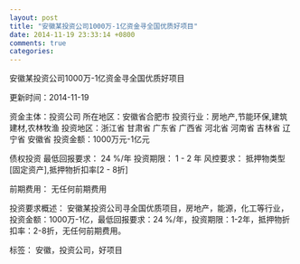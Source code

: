 ```yaml
---
layout: post
title: "安徽某投资公司1000万-1亿资金寻全国优质好项目"
date: 2014-11-19 23:33:14 +0800
comments: true
categories: 
---
```

安徽某投资公司1000万-1亿资金寻全国优质好项目



更新时间：2014-11-19

资金主体：投资公司
所在地区：安徽省合肥市
投资行业：房地产,节能环保,建筑建材,农林牧渔
投资地区：浙江省 甘肃省 广东省 广西省 河北省 河南省 吉林省 辽宁省 安徽省
投资金额：1000万元-1亿元

债权投资
最低回报要求：
                            24 %/年
                                                                                投资期限：
                            1 - 2 年
                                                                                                                                        风控要求：
                            抵押物类型[固定资产],抵押物折扣率[2 - 8折]

前期费用：
无任何前期费用

投资要求概述：
安徽某投资公司寻全国优质项目，房地产，能源，化工等行业，投资金额：1000万-1亿，最低回报要求：24 %/年，投资期限：1-2年，抵押物折扣率：2-8折，无任何前期费用。

标签：
安徽，投资公司，好项目


